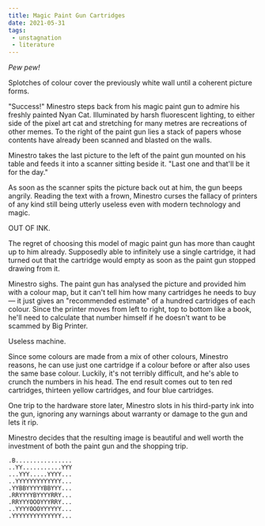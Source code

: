 ```yaml
---
title: Magic Paint Gun Cartridges
date: 2021-05-31
tags:
 - unstagnation
 - literature
---
```

*Pew pew!*

Splotches of colour cover the previously white wall until a coherent picture forms.

"Success!" Minestro steps back from his magic paint gun to admire his freshly painted Nyan Cat. Illuminated by harsh fluorescent lighting, to either side of the pixel art cat and stretching for many metres are recreations of other memes. To the right of the paint gun lies a stack of papers whose contents have already been scanned and blasted on the walls.

<!-- more -->

Minestro takes the last picture to the left of the paint gun mounted on his table and feeds it into a scanner sitting beside it. "Last one and that'll be it for the day."

As soon as the scanner spits the picture back out at him, the gun beeps angrily. Reading the text with a frown, Minestro curses the fallacy of printers of any kind still being utterly useless even with modern technology and magic.

OUT OF INK.

The regret of choosing this model of magic paint gun has more than caught up to him already. Supposedly able to infinitely use a single cartridge, it had turned out that the cartridge would empty as soon as the paint gun stopped drawing from it.

Minestro sighs. The paint gun has analysed the picture and provided him with a colour map, but it can't tell him how many cartridges he needs to buy — it just gives an "recommended estimate" of a hundred cartridges of each colour. Since the printer moves from left to right, top to bottom like a book, he'll need to calculate that number himself if he doesn't want to be scammed by Big Printer.

Useless machine.

Since some colours are made from a mix of other colours, Minestro reasons, he can use just one cartridge if a colour before or after also uses the same base colour. Luckily, it's not terribly difficult, and he's able to crunch the numbers in his head. The end result comes out to ten red cartridges, thirteen yellow cartridges, and four blue cartridges.

One trip to the hardware store later, Minestro slots in his third-party ink into the gun, ignoring any warnings about warranty or damage to the gun and lets it rip.

Minestro decides that the resulting image is beautiful and well worth the investment of both the paint gun and the shopping trip.
```
.B................
..YY...........YYY
...YYY.....YYYY...
..YYYYYYYYYYYYY...
.YYBBYYYYYBBYYY...
.RRYYYYBYYYYRRY...
.RRYYYOOOYYYRRY...
..YYYYOOOYYYYYY...
.YYYYYYYYYYYYYY...
```

